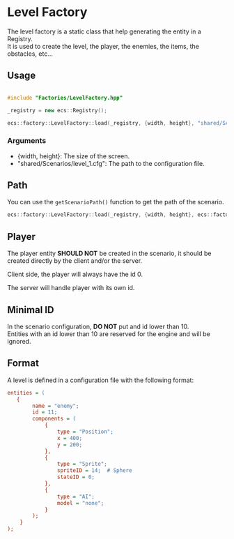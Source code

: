 # Level Factory

The level factory is a static class that help generating the entity in a Registry.<br>
It is used to create the level, the player, the enemies, the items, the obstacles, etc...

## Usage

```cpp

#include "Factories/LevelFactory.hpp"

_registry = new ecs::Registry();

ecs::factory::LevelFactory::load(_registry, {width, height}, "shared/Scenarios/level_1.cfg");
```

### Arguments

- {width, height}: The size of the screen.
- "shared/Scenarios/level_1.cfg": The path to the configuration file.

## Path

You can use the `getScenarioPath()` function to get the path of the scenario.

```cpp
ecs::factory::LevelFactory::load(_registry, {width, height}, ecs::factory::getScenarioPath(1));
```

## Player

The player entity **SHOULD NOT** be created in the scenario, it should be created directly by the client and/or the server.

Client side, the player will always have the id 0.

The server will handle player with its own id.

## Minimal ID

In the scenario configuration, **DO NOT** put and id lower than 10.<br>
Entities with an id lower than 10 are reserved for the engine and will be ignored.

## Format

A level is defined in a configuration file with the following format:

```cfg
entities = (
   {
        name = "enemy";
        id = 11;
        components = (
            {
                type = "Position";
                x = 400;
                y = 200;
            },
            {
                type = "Sprite";
                spriteID = 14;  # Sphere
                stateID = 0;
            },
            {
                type = "AI";
                model = "none";
            }
        );
    }
);
```
